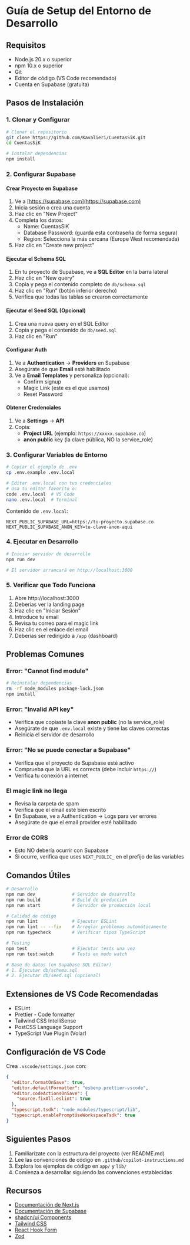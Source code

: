 # Guía de Setup del Entorno de Desarrollo

## Requisitos

- Node.js 20.x o superior
- npm 10.x o superior
- Git
- Editor de código (VS Code recomendado)
- Cuenta en Supabase (gratuita)

## Pasos de Instalación

### 1. Clonar y Configurar

```bash
# Clonar el repositorio
git clone https://github.com/Kavalieri/CuentasSiK.git
cd CuentasSiK

# Instalar dependencias
npm install
```

### 2. Configurar Supabase

#### Crear Proyecto en Supabase

1. Ve a [https://supabase.com](https://supabase.com)
2. Inicia sesión o crea una cuenta
3. Haz clic en "New Project"
4. Completa los datos:
   - Name: CuentasSiK
   - Database Password: (guarda esta contraseña de forma segura)
   - Region: Selecciona la más cercana (Europe West recomendada)
5. Haz clic en "Create new project"

#### Ejecutar el Schema SQL

1. En tu proyecto de Supabase, ve a **SQL Editor** en la barra lateral
2. Haz clic en "New query"
3. Copia y pega el contenido completo de `db/schema.sql`
4. Haz clic en "Run" (botón inferior derecho)
5. Verifica que todas las tablas se crearon correctamente

#### Ejecutar el Seed SQL (Opcional)

1. Crea una nueva query en el SQL Editor
2. Copia y pega el contenido de `db/seed.sql`
3. Haz clic en "Run"

#### Configurar Auth

1. Ve a **Authentication** → **Providers** en Supabase
2. Asegúrate de que **Email** esté habilitado
3. Ve a **Email Templates** y personaliza (opcional):
   - Confirm signup
   - Magic Link (este es el que usamos)
   - Reset Password

#### Obtener Credenciales

1. Ve a **Settings** → **API**
2. Copia:
   - **Project URL** (ejemplo: `https://xxxxx.supabase.co`)
   - **anon public** key (la clave pública, NO la service_role)

### 3. Configurar Variables de Entorno

```bash
# Copiar el ejemplo de .env
cp .env.example .env.local

# Editar .env.local con tus credenciales
# Usa tu editor favorito o:
code .env.local  # VS Code
nano .env.local  # Terminal
```

Contenido de `.env.local`:

```env
NEXT_PUBLIC_SUPABASE_URL=https://tu-proyecto.supabase.co
NEXT_PUBLIC_SUPABASE_ANON_KEY=tu-clave-anon-aqui
```

### 4. Ejecutar en Desarrollo

```bash
# Iniciar servidor de desarrollo
npm run dev

# El servidor arrancará en http://localhost:3000
```

### 5. Verificar que Todo Funciona

1. Abre http://localhost:3000
2. Deberías ver la landing page
3. Haz clic en "Iniciar Sesión"
4. Introduce tu email
5. Revisa tu correo para el magic link
6. Haz clic en el enlace del email
7. Deberías ser redirigido a `/app` (dashboard)

## Problemas Comunes

### Error: "Cannot find module"

```bash
# Reinstalar dependencias
rm -rf node_modules package-lock.json
npm install
```

### Error: "Invalid API key"

- Verifica que copiaste la clave **anon public** (no la service_role)
- Asegúrate de que `.env.local` existe y tiene las claves correctas
- Reinicia el servidor de desarrollo

### Error: "No se puede conectar a Supabase"

- Verifica que el proyecto de Supabase esté activo
- Comprueba que la URL es correcta (debe incluir `https://`)
- Verifica tu conexión a internet

### El magic link no llega

- Revisa la carpeta de spam
- Verifica que el email esté bien escrito
- En Supabase, ve a Authentication → Logs para ver errores
- Asegúrate de que el email provider esté habilitado

### Error de CORS

- Esto NO debería ocurrir con Supabase
- Si ocurre, verifica que uses `NEXT_PUBLIC_` en el prefijo de las variables

## Comandos Útiles

```bash
# Desarrollo
npm run dev              # Servidor de desarrollo
npm run build            # Build de producción
npm run start            # Servidor de producción local

# Calidad de código
npm run lint             # Ejecutar ESLint
npm run lint -- --fix    # Arreglar problemas automáticamente
npm run typecheck        # Verificar tipos TypeScript

# Testing
npm test                 # Ejecutar tests una vez
npm run test:watch       # Tests en modo watch

# Base de datos (en Supabase SQL Editor)
# 1. Ejecutar db/schema.sql
# 2. Ejecutar db/seed.sql (opcional)
```

## Extensiones de VS Code Recomendadas

- ESLint
- Prettier - Code formatter
- Tailwind CSS IntelliSense
- PostCSS Language Support
- TypeScript Vue Plugin (Volar)

## Configuración de VS Code

Crea `.vscode/settings.json` con:

```json
{
  "editor.formatOnSave": true,
  "editor.defaultFormatter": "esbenp.prettier-vscode",
  "editor.codeActionsOnSave": {
    "source.fixAll.eslint": true
  },
  "typescript.tsdk": "node_modules/typescript/lib",
  "typescript.enablePromptUseWorkspaceTsdk": true
}
```

## Siguientes Pasos

1. Familiarízate con la estructura del proyecto (ver README.md)
2. Lee las convenciones de código en `.github/copilot-instructions.md`
3. Explora los ejemplos de código en `app/` y `lib/`
4. Comienza a desarrollar siguiendo las convenciones establecidas

## Recursos

- [Documentación de Next.js](https://nextjs.org/docs)
- [Documentación de Supabase](https://supabase.com/docs)
- [shadcn/ui Components](https://ui.shadcn.com)
- [Tailwind CSS](https://tailwindcss.com/docs)
- [React Hook Form](https://react-hook-form.com)
- [Zod](https://zod.dev)
